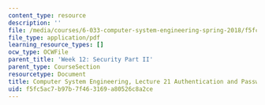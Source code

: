 ```yaml
---
content_type: resource
description: ''
file: /media/courses/6-033-computer-system-engineering-spring-2018/f5fc5ac7b97b7f463169a80526c8a2ce_MIT6_033S18lec21.pdf
file_type: application/pdf
learning_resource_types: []
ocw_type: OCWFile
parent_title: 'Week 12: Security Part II'
parent_type: CourseSection
resourcetype: Document
title: Computer System Engineering, Lecture 21 Authentication and Passwords
uid: f5fc5ac7-b97b-7f46-3169-a80526c8a2ce
---
```

